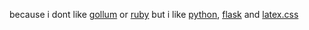 because i dont like [gollum](https://github.com/gollum/gollum) or
[ruby](https://www.ruby-lang.org/) but i like
[python](https://www.python.org/), [flask](https://flask.palletsprojects.com/en/1.1.x/)
and [latex.css](https://latex.now.sh/)
